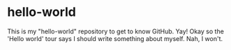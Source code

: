 # hello-world
This is my "hello-world" repository to get to know GitHub. Yay!
Okay so the 'Hello world' tour says I should write something about myself.
Nah, I won't.

